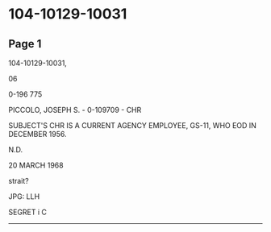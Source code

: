 # 104-10129-10031

## Page 1

104-10129-10031,

06

0-196 775

PICCOLO, JOSEPH S. - 0-109709 - CHR

SUBJECT'S CHR IS A CURRENT AGENCY EMPLOYEE, GS-11, WHO EOD IN DECEMBER 1956.

N.D.

20 MARCH 1968

strait?

JPG: LLH

SEGRET i C

---

